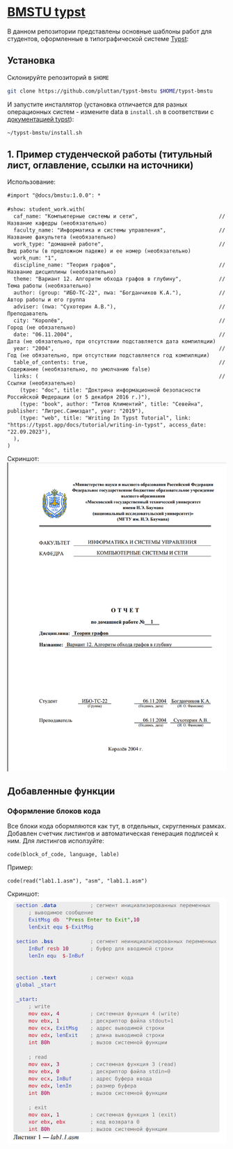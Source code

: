 # [BMSTU typst](https://github.com/pluttan/typst-bmstu)

В данном репозитории представлены основные шаблоны работ для студентов, оформленные в типографической системе [Typst](https://typst.app):

## Установка

Склонируйте репозиторий в `$HOME`

```bash
git clone https://github.com/pluttan/typst-bmstu $HOME/typst-bmstu
```

И запустите инсталлятор (установка отличается для разных операционных систем - измените data в `install.sh` в соответствии с [документацией typst](https://github.com/typst/packages?tab=readme-ov-file#local-packages)):

```bash
~/typst-bmstu/install.sh
```

## 1. Пример студенческой работы (титульный лист, оглавление, ссылки на источники)

Использование:
```typst
#import "@docs/bmstu:1.0.0": *

#show: student_work.with(
  caf_name: "Компьютерные системы и сети",                          // Название кафедры (необязательно)
  faculty_name: "Информатика и системы управления",                 // Название факультета (необязательно)
  work_type: "домашней работе",                                     // Вид работы (в предложном падеже) и ее номер (необязательно)
  work_num: "1",
  discipline_name: "Теория графов",                                 // Название дисциплины (необязательно)
  theme: "Вариант 12. Алгоритм обхода графов в глубину",            // Тема работы (необязательно)
  author: (group: "ИБО-ТС-22", nwa: "Богданчиков К.А."),            // Автор работы и его группа
  adviser: (nwa: "Сухотерин А.В."),                                 // Преподаватель
  city: "Королёв",                                                  // Город (не обязательно)
  date: "06.11.2004",                                               // Дата (не обязательно, при отсутствии подставляется дата компиляции)
  year: "2004",                                                     // Год (не обязательно, при отсутствии подставляется год компиляции) 
  table_of_contents: true,                                          // Содержание (необязательно, по умолчанию false) 
  links: (                                                          // Ссылки (необязательно) 
    (type: "doc", title: "Доктрина информационной безопасности Российской Федерации (от 5 декабря 2016 г.)"),
    (type: "book", author: "Титов Климентий", title: "Севейна", publisher: "Литрес.Самиздат", year: "2019"),
    (type: "web", title: "Writing In Typst Tutorial", link: "https://typst.app/docs/tutorial/writing-in-typst", access_date: "22.09.2023"),
  ),
)
```
Скриншот:
![Пример](example-report.png)

## Добавленные функции
### Оформление блоков кода
Все блоки кода обормляются как тут, в отдельных, скругленных рамках. Добавлен счетчик листингов и автоматическая генерация подписей к ним. Для листингов исползуйте:
```typst
code(block_of_code, language, lable)
```
Пример:
```typst
code(read("lab1.1.asm"), "asm", "lab1.1.asm")
```
Скриншот:
![Пример](example-code.png)

